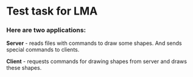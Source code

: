 Test task for LMA
===================================================================
### Here are two applications:
 **Server** - reads files with commands to draw some shapes. And sends special commands to clients.
 
 **Client** - requests commands for drawing shapes from server and draws these shapes.
 
 